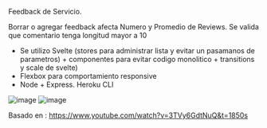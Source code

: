 Feedback de Servicio. 

Borrar o agregar feedback afecta Numero y Promedio de Reviews.  Se valida que comentario tenga longitud mayor a 10


 - Se utilizo Svelte (stores para administrar lista  y evitar un pasamanos de parametros) +  componentes para evitar codigo monolitico + transitions y scale de svelte)
 - Flexbox para comportamiento responsive 
 - Node + Express.  Heroku CLI


![image](https://user-images.githubusercontent.com/46230600/165804460-b3f6c97e-b4dd-4e32-8ceb-bda8886959f5.png)
![image](https://user-images.githubusercontent.com/46230600/165804500-9ac457f4-2cda-4173-9c67-62de17ee8651.png)




Basado en : https://www.youtube.com/watch?v=3TVy6GdtNuQ&t=1850s 
